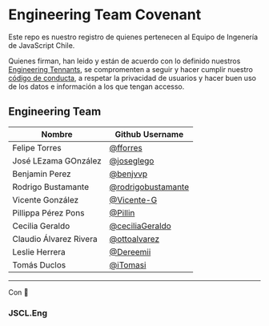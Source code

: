 # Engineering Team Covenant

Este repo es nuestro registro de quienes pertenecen al Equipo de Ingenería de JavaScript Chile.

Quienes firman, han leido y están de acuerdo con lo definido nuestros [Engineering Tennants](https://eng.jschile.org/JSChile-Principios-de-Ingenier-a-7c87246f2dac49f38b42dd509238f9fb), se compromenten a seguir y hacer cumplir nuestro [código de conducta](https://github.com/jsconfcl/code_of_conduct), a respetar la privacidad de usuarios y hacer buen uso de los datos e información a los que tengan accesso.


## Engineering Team

| **Nombre** | **Github Username** |
| ------------------------------------------- | -------------------------------------------------------------------- |
| Felipe Torres                               | [@fforres](https://github.com/fforres)                               |
| José LEzama GOnzález                        | [@joseglego](https://github.com/joseglego)                           |
| Benjamin Perez                              | [@benjvvp](https://github.com/benjvvp)                               |
| Rodrigo Bustamante                          | [@rodrigobustamante](https://github.com/rodrigobustamante)           |
| Vicente González                            | [@Vicente-G](https://github.com/Vicente-G)                           |
| Pillippa Pérez Pons                         | [@Pillin](https://github.com/Pillin)                                 |
| Cecilia Geraldo                             | [@ceciliaGeraldo](https://github.com/ceciliaGeraldo)                 |
| Claudio Álvarez Rivera                      | [@ottoalvarez](https://github.com/ottoalvarez)                       |
| Leslie Herrera                              | [@Dereemii](https://github.com/Dereemii)                             |
| Tomás Duclos                              | [@iTomasi](https://github.com/iTomasi)                             |

<!-- Este es un placeholder para una nueva entrada, sientente libre de copiarlo y usarlo en la tabla superior. -->
<!--

|                                             | [x](xxxxx)                                        |  

-->


----

Con 💛

### JSCL.Eng
